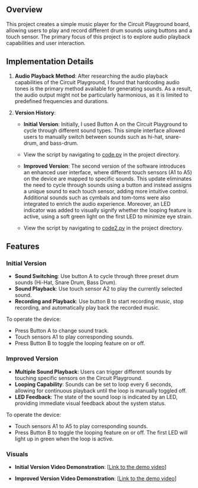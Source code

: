 ## Overview
This project creates a simple music player for the Circuit Playground board, allowing users to play and record different drum sounds using buttons and a touch sensor. The primary focus of this project is to explore audio playback capabilities and user interaction.


## Implementation Details

1. **Audio Playback Method**:
   After researching the audio playback capabilities of the Circuit Playground, I found that hardcoding audio tones is the primary method available for generating sounds. As a result, the audio output might not be particularly harmonious, as it is limited to predefined frequencies and durations.

2. **Version History**:
   - **Initial Version**: Initially, I used Button A on the Circuit Playground to cycle through different sound types. This simple interface allowed users to manually switch between sounds such as hi-hat, snare-drum, and bass-drum.
   - View the script by navigating to [code.py](./code.py) in the project directory.

   - **Improved Version**: The second version of the software introduces an enhanced user interface, where different touch sensors (A1 to A5) on the device are mapped to specific sounds. This update eliminates the need to cycle through sounds using a button and instead assigns a unique sound to each touch sensor, adding more intuitive control. Additional sounds such as cymbals and tom-toms were also integrated to enrich the audio experience. Moreover, an LED indicator was added to visually signify whether the looping feature is active, using a soft green light on the first LED to minimize eye strain.
   - View the script by navigating to [code2.py](./code2.py) in the project directory.

## Features
### Initial Version
- **Sound Switching**: Use button A to cycle through three preset drum sounds (Hi-Hat, Snare Drum, Bass Drum).
- **Sound Playback**: Use touch sensor A2 to play the currently selected sound.
- **Recording and Playback**: Use button B to start recording music, stop recording, and automatically play back the recorded music.

To operate the device:
- Press Button A to change sound track. 
- Touch sensors A1 to play corresponding sounds.
- Press Button B to toggle the looping feature on or off. 


### Improved Version
- **Multiple Sound Playback**: Users can trigger different sounds by touching specific sensors on the Circuit Playground.
- **Looping Capability**: Sounds can be set to loop every 6 seconds, allowing for continuous playback until the loop is manually toggled off.
- **LED Feedback**: The state of the sound loop is indicated by an LED, providing immediate visual feedback about the system status.

To operate the device:
- Touch sensors A1 to A5 to play corresponding sounds.
- Press Button B to toggle the looping feature on or off. The first LED will light up in green when the loop is active.


### Visuals

- **Initial Version Video Demonstration**: [[Link to the demo video](https://drive.google.com/file/d/1ncrKjRcByigJREtMyB1X0YjKiuNG2gcC/view?usp=sharing)]

- **Improved Version Video Demonstration**: [[Link to the demo video](https://drive.google.com/file/d/1ncrKjRcByigJREtMyB1X0YjKiuNG2gcC/view?usp=sharing)]